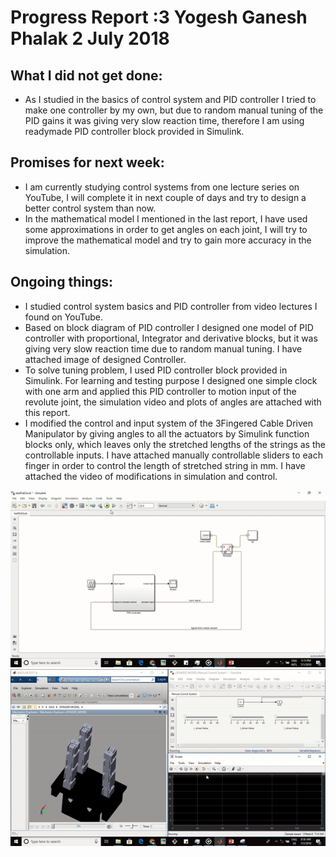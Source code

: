 # Progress Report :3       Yogesh Ganesh Phalak            2 July 2018
  

What I did not get done:
------------------------

-	As I studied in the basics of control system and PID controller I tried to make one controller by my own, but due to random manual tuning of the PID gains it was giving very slow reaction time, therefore I am using readymade PID controller block provided in Simulink.

Promises for next week:
------------------------

-	I am currently studying control systems from one lecture series on YouTube, I will complete it in next couple of days and try to design a better control system than now.
-	In the mathematical model I mentioned in the last report, I have used some approximations in order to get angles on each joint, I will try to improve the mathematical model and try to gain more accuracy in the simulation.

Ongoing things:
--------------

-	I studied control system basics and PID controller from video lectures I found on YouTube.
-	Based on block diagram of PID controller I designed one model of PID controller with proportional, Integrator and derivative blocks, but it was giving very slow reaction time due to random manual tuning. I have attached image of designed Controller. 
-	To solve tuning problem, I used PID controller block provided in Simulink. For learning and testing purpose I designed one simple clock with one arm and applied this PID controller to motion input of the revolute joint, the simulation video and plots of angles are attached with this report.  
-	I modified the control and input system of the 3Fingered Cable Driven Manipulator by giving angles to all the actuators by Simulink function blocks only, which leaves only the stretched lengths of the strings as the controllable inputs. I have attached manually controllable sliders to each finger in order to control the length of stretched string in mm. I have attached the video of modifications in simulation and control. 

<img src="/reports/Report3/1.gif">
<img src="/reports/Report3/2.gif">
